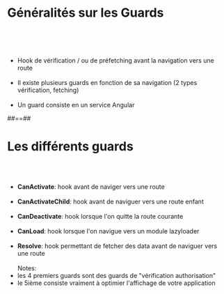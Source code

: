 <!-- .slide-->
# Généralités sur les Guards
<br><br><br>

- Hook de vérification / ou de préfetching avant la navigation vers une route <br><br>
- Il existe plusieurs guards en fonction de sa navigation (2 types vérification, fetching)<br><br>
- Un guard consiste en un service Angular

##==##

<!-- .slide -->
# Les différents guards
<br><br>

- __CanActivate__: hook avant de naviger vers une route<br><br>
- __CanActivateChild__: hook avant de naviguer vers une route enfant<br><br>
- __CanDeactivate__: hook lorsque l'on quitte la route courante<br><br>
- __CanLoad__: hook lorsque l'on navigue vers un module lazyloader<br><br>
- __Resolve__:  hook permettant de fetcher des data avant de naviguer vers une route<br><br>
Notes:
- les 4 premiers guards sont des guards de "vérification authorisation"
- le 5ième consiste vraiment à optimier l'affichage de votre application

